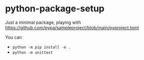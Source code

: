 # python-package-setup

Just a minimal package, playing with https://github.com/pypa/sampleproject/blob/main/pyproject.toml

You can
- `python -m pip install -e .`
- `python -m unittest`